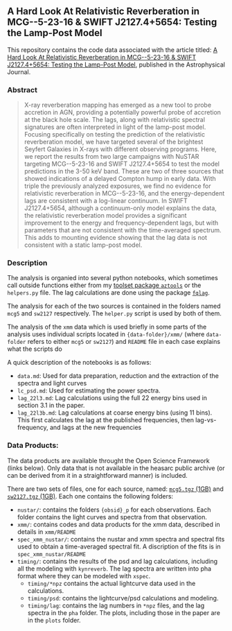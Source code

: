 ## A Hard Look At Relativistic Reverberation in MCG--5-23-16 \& SWIFT J2127.4+5654: Testing the Lamp-Post Model

This repository contains the code data associated with the article titled: [A Hard Look At Relativistic Reverberation in MCG--5-23-16 \& SWIFT J2127.4+5654: Testing the Lamp-Post Model](), published in the Astrophysical Journal.

### Abstract
> X-ray reverberation mapping has emerged as a new tool to probe accretion in AGN, providing a potentially powerful probe of accretion at the black hole scale. The lags, along with relativistic spectral signatures are often interpreted in light of the lamp-post model. Focusing specifically on testing the prediction of the relativistic reverberation model, we have targeted several of the brightest Seyfert Galaxies in X-rays with different observing programs. Here, we report the results from two large campaigns with NuSTAR targeting MCG--5-23-16 and SWIFT J2127.4+5654 to test the model predictions in the 3-50 keV band. These are two of three sources that showed indications of a delayed Compton hump in early data. With triple the previously analyzed exposures, we find no evidence for relativistic reverberation in MCG--5-23-16, and the energy-dependent lags are consistent with a log-linear continuum. In SWIFT J2127.4+5654, although a continuum-only model explains the data, the relativistic reverberation model provides a significant improvement to the energy and frequency-dependent lags, but with parameters that are not consistent with the time-averaged spectrum. This adds to mounting evidence showing that the lag data is not consistent with a static lamp-post model. 


### Description
The analysis is organied into several python notebooks, which sometimes call outside functions either from my [toolset package `aztools`](https://zoghbi-a.github.io/aztools) or the `helpers.py` file. The lag calculations are done using the package [`fqlag`](https://zoghbi-a.github.io/fqlag). 

The analysis for each of the two sources is contained in the folders named `mcg5` and `sw2127` respectively. The `helper.py` script is used by both of them.

The analysis of the `xmm` data which is used briefly in some parts of the analysis uses individual scripts located in `{data-folder}/xmm/` (where `data-folder` refers to either `mcg5` or `sw2127`) and `README` file in each case explains what the scripts do

A quick description of the notebooks is as follows:

- `data.md`: Used for data preparation, reduction and the extraction of the spectra and light curves 
- `lc_psd.md`: Used for estimating the power spectra.
- `lag_22l3.md`: Lag calculations using the full 22 energy bins used in section 3.1 in the paper.
- `lag_22l3b.md`: Lag calculations at coarse energy bins (using 11 bins). This first calculates the lag at the published frequencies, then lag-vs-frequency, and lags at the new frequencies


### Data Products:
The data products are available throught the Open Science Framework (links below). Only data that is not available in the heasarc public archive (or can be derived from it in a straightforward manner) is included. 

There are two sets of files, one for each source, named: [`mcg5.tgz` (1GB)](https://osf.io/9m5du/download) and [`sw2127.tgz` (1GB)](https://osf.io/buhd7/download). Each one contains the following folders:
- `nustar/`: contains the folders `{obsid}_p` for each observations. Each folder contains the light curves and spectra from that observation.
- `xmm/`: contains codes and data products for the xmm data, described in details in `xmm/README`
- `spec_xmm_nustar/`: contains the nustar and xmm spectra and spectral fits used to obtain a time-averaged spectral fit.  A discription of the fits is in `spec_xmm_nustar/README`
- `timing/`: contains the results of the psd and lag calculations, including all the modeling with `kynreverb`. The lag spectra are written into pha format where they can be modeled with `xspec`.
    - `timing/*npz` contains the actual lightcurve data used in the calculations.
    - `timing/psd`: contains the lightcurve/psd calculations and modeling.
    - `timing/lag`: contains the lag numbers in `*npz` files, and the lag spectra in the `pha` folder. The plots, including those in the paper are in the `plots` folder.
